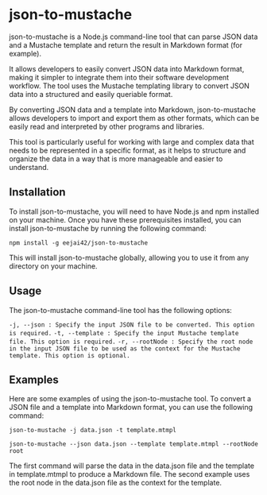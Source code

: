 # json-to-mustache

json-to-mustache is a Node.js command-line tool that can parse JSON data and a Mustache template and return the result in Markdown format (for example).

It allows developers to easily convert JSON data into Markdown format, making it simpler to integrate them into their software development workflow. The tool uses the Mustache templating library to convert JSON data into a structured and easily queriable format.

By converting JSON data and a template into Markdown, json-to-mustache allows developers to import and export them as other formats, which can be easily read and interpreted by other programs and libraries.

This tool is particularly useful for working with large and complex data that needs to be represented in a specific format, as it helps to structure and organize the data in a way that is more manageable and easier to understand.

## Installation
To install json-to-mustache, you will need to have Node.js and npm installed on your machine. Once you have these prerequisites installed, you can install json-to-mustache by running the following command:

`npm install -g eejai42/json-to-mustache`

This will install json-to-mustache globally, allowing you to use it from any directory on your machine.

## Usage
The json-to-mustache command-line tool has the following options:

`-j, --json : Specify the input JSON file to be converted. This option is required.`
`-t, --template : Specify the input Mustache template file. This option is required.`
`-r, --rootNode : Specify the root node in the input JSON file to be used as the context for the Mustache template. This option is optional.`

## Examples
Here are some examples of using the json-to-mustache tool. To convert a JSON file and a template into Markdown format, you can use the following command:

`json-to-mustache -j data.json -t template.mtmpl`

`json-to-mustache --json data.json --template template.mtmpl --rootNode root`

The first command will parse the data in the data.json file and the template in template.mtmpl to produce a Markdown file. The second example uses the root node in the data.json file as the context for the template.
